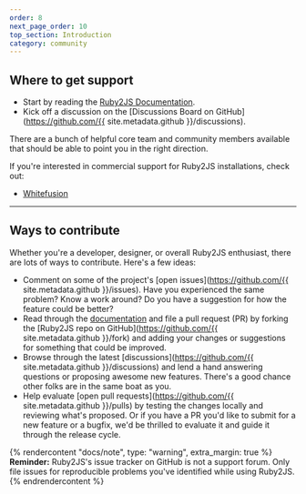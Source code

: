 ```yaml
---
order: 8
next_page_order: 10
top_section: Introduction
category: community
---
```


## Where to get support

* Start by reading the [Ruby2JS Documentation](/docs/).
* Kick off a discussion on the [Discussions Board on GitHub](https://github.com/{{ site.metadata.github }}/discussions).

There are a bunch of helpful core team and community members available that should be able to point you in the right direction.

If you're interested in commercial support for Ruby2JS installations, check out:

* [Whitefusion](https://www.whitefusion.studio)

----

## Ways to contribute

Whether you're a developer, designer, or overall Ruby2JS enthusiast, there are lots of ways to contribute. Here's a few ideas:

* Comment on some of the project's [open issues](https://github.com/{{ site.metadata.github }}/issues). Have you experienced the same problem? Know a work around? Do you have a suggestion for how the feature could be better?
* Read through the [documentation](/docs/) and file a pull request (PR) by forking the [Ruby2JS repo on GitHub](https://github.com/{{ site.metadata.github }}/fork) and adding your changes or suggestions for something that could be improved.
* Browse through the latest [discussions](https://github.com/{{ site.metadata.github }}/discussions) and lend a hand answering questions or proposing awesome new features. There's a good chance other folks are in the same boat as you.
* Help evaluate [open pull requests](https://github.com/{{ site.metadata.github }}/pulls) by testing the changes locally and reviewing what's proposed. Or if you have a PR you'd like to submit for a new feature or a bugfix, we'd be thrilled to evaluate it and guide it through the release cycle.

{% rendercontent "docs/note", type: "warning", extra_margin: true %}
**Reminder:** Ruby2JS's issue tracker on GitHub is not a support forum. Only file issues for reproducible problems you've identified while using Ruby2JS.
{% endrendercontent %}
